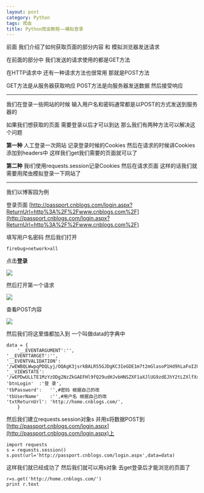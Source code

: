 ```yaml
---
layout: post
category: Python
tags: 爬虫
title: Python爬虫教程——模拟登录
---
```

前面 我们介绍了如何获取页面的部分内容 和 模拟浏览器发送请求

在前面的部分中 我们发送的请求使用的都是GET方法  

在HTTP请求中 还有一种请求方法也很常用 那就是POST方法

GET方法是从服务器获取响应 POST方法是向服务器发送数据 然后接受响应


----------

我们在登录一些网站的时候 输入用户名和密码通常都是以POST的方式发送到服务器的


如果我们想获取的页面 需要登录以后才可以到达 那么我们有两种方法可以解决这个问题

**第一种** 人工登录一次网站 记录登录时候的Cookies 然后在请求的时候讲Cookies添加到headers中 这样我们get我们需要的页面就可以了

**第二种** 我i们使用requests.session记录Cookies 然后在请求页面 这样的话我们就需要用爬虫模拟登录一下网站了


----------

我们以博客园为例

登录页面
 [http://passport.cnblogs.com/login.aspx?ReturnUrl=http%3A%2F%2Fwww.cnblogs.com%2F](http://passport.cnblogs.com/login.aspx?ReturnUrl=http%3A%2F%2Fwww.cnblogs.com%2F)

填写用户名密码 然后我们打开

	firebug>network>all

点击**登录**


![](http://bcs.duapp.com/blog-pyiner/clipboard.png?sign=MBO:528b10b38a1b368b5a572d8d459f541b:AYUqTKe6BO0uS0lM3NuhK%2F7Dng8%3D)


然后打开第一个请求

![](http://bcs.duapp.com/blog-pyiner/clipboard1.png?sign=MBO:528b10b38a1b368b5a572d8d459f541b:gy6neTxuw4dWVynSC03uUdN1nTI%3D)

查看POST内容

![](http://bcs.duapp.com/blog-pyiner/clipboard2.png?sign=MBO:528b10b38a1b368b5a572d8d459f541b:6dg7jp2eA4phErjz4Zuuj5qP4Pw%3D)






然后我们将这里值都加入到 一个叫做data的字典中

	data = {
	    '__EVENTARGUMENT':'',	
	'__EVENTTARGET':'',	
	'__EVENTVALIDATION':	'/wEWBQLWwpqPDQLyj/OQAgK3jsrkBALR55GJDgKC3IeGDE1m7t2mGlasoP1Hd9hLaFoI2G05',
	'__VIEWSTATE':	'/wEPDwULLTE1MzYzODg2NzZkGAEFHl9fQ29udHJvbHNSZXF1aXJlUG9zdEJhY2tLZXlfXxYBBQtjaGtSZW1lbWJlcm1QYDyKKI9af4b67Mzq2xFaL9Bt',
	'btnLogin'	:'登 录',
	'tbPassword':	'',#密码 根据自己的改
	'tbUserName'	:'',#用户名 根据自己的改
	'txtReturnUrl':	'http://home.cnblogs.com/',
	    }

然后我们建立requests.session对象s  并用s将数据POST到[http://passport.cnblogs.com/login.aspx](http://passport.cnblogs.com/login.aspx)上

	import requests
	s = requests.session()
	s.post(url='http://passport.cnblogs.com/login.aspx',data=data)

这样我们就已经成功了 然后我们就可以用s对象 去get登录后才能浏览的页面了

	r=s.get('http://home.cnblogs.com/')
	print r.text

